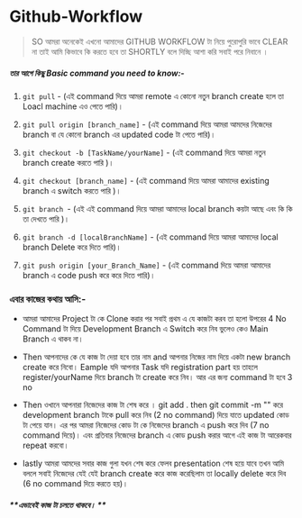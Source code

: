 # Github-Workflow

> SO আমরা অনেকেই এখনো আমাদের GITHUB WORKFLOW টা নিয়ে পুরোপুরি ভাবে CLEAR না তাই
আমি কিভাবে কি করতে হবে তা SHORTLY বলে দিচ্ছি আশা করি সবাই পরে নিবানে ।

##### *তার আগে কিছু Basic command you need to know:-*

1. `git pull` - (এই command দিয়ে আমরা remote এ কোনো নতুন branch create হলে তা Loacl machine এও পেতে পারি)।

3. `git pull origin [branch_name]` - (এই command দিয়ে আমরা আমদের নিজেদের branch  বা যে কোনো branch এর updated code টা পেতে পারি)।

5. `git checkout -b [TaskName/yourName]` - (এই command দিয়ে আমরা নতুন branch create করতে পারি )।

7. `git checkout [branch_name]` - (এই command দিয়ে আমরা আমাদের existing branch এ switch করতে পারি )।

9. `git branch `- (এই এই command দিয়ে আমরা আমাদের local branch কয়টা আছে  এবং কি কি তা দেখতে পারি )।

11. `git branch -d [localBranchName]` - (এই command দিয়ে আমরা আমাদের local branch Delete করে দিতে পারি)।

13. `git push origin [your_Branch_Name]` - (এই command দিয়ে আমরা আমাদের  branch এ code push করে  করে দিতে পারি)।


### এবার কাজের কথায় আসি:-


- আমরা আমাদের Project টা কে Clone করার পর সবাই  প্রথম এ যে কাজটা করব তা হলো উপরের 4 No Command টা দিয়ে Development Branch এ Switch করে নিব ভুলেও কেও Main Branch এ থাকব না।

- Then আপনাদের কে যে কাজ টা দেয়া হবে তার নাম and আপনার নিজের নাম দিয়ে একটা new branch create করে নিবো। Eample যদি আপনার Task যদি registration part হয় তাহলে register/yourName দিয়ে branch টা create করে নিব। আর এর জন্য command টা হবে 3 no

- Then ওখানে আপনারা নিজেদের কাজ টা শেষ করে ।  git add . then git commit -m "" করে development branch টাকে pull করে নিব (2 no command) দিয়ে যাতে  updated কোড টা পেয়ে যান। এর পর আমরা নিজেদের কোড টা কে নিজেদের branch এ push করে দিব (7 no command দিয়ে)। এবং প্রতিবার নিজেদের branch এ কোড push করার আগে এই কাজ টা আরেকবার repeat করবো।

- lastly আমরা আমদের সবার কাজ গুলা যখন শেষ করে ফেলব presentation শেষ হয়ে যাবে তখন আমি বললে সবাই নিজেদের  যেই যেই branch create করে কাজ করেছিলাম তা locally delete করে দিব (6 no command দিয়ে করতে হয়)।

#####  **এভাবেই কাজ টা চলতে থাকবে। **


